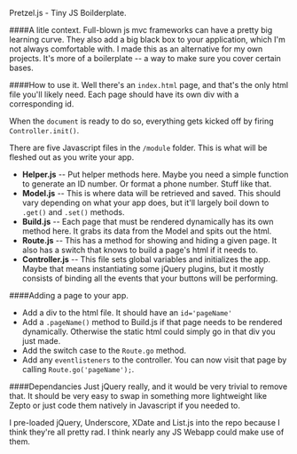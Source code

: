 Pretzel.js - Tiny JS Boilderplate.


####A litle context.
Full-blown js mvc frameworks can have a pretty big learning curve.  They also add a big black box to your application, which I'm not always comfortable with.  I made this as an alternative for my own projects.  It's more of a boilerplate -- a way to make sure you cover certain bases.

####How to use it.
Well there's an `index.html` page, and that's the only html file you'll likely need.  Each page should have its own div with a corresponding id.

When the `document` is ready to do so, everything gets kicked off by firing `Controller.init()`.

There are five Javascript files in the `/module` folder.  This is what will be fleshed out as you write your app.
+ **Helper.js** -- Put helper methods here.  Maybe you need a simple function to generate an ID number.  Or format a phone number.  Stuff like that.
+ **Model.js** -- This is where data will be retrieved and saved.  This should vary depending on what your app does, but it'll largely boil down to `.get()` and `.set()` methods.  
+ **Build.js** -- Each page that must be rendered dynamically has its own method here.  It grabs its data from the Model and spits out the html.
+ **Route.js** -- This has a method for showing and hiding a given page.  It also has a switch that knows to build a page's html if it needs to.
+ **Controller.js** -- This file sets global variables and initializes the app.  Maybe that means instantiating some jQuery plugins, but it mostly consists of binding all the events that your buttons will be performing.

####Adding a page to your app.
- Add a div to the html file.  It should have an `id='pageName'`
- Add a `.pageName()` method to Build.js if that page needs to be rendered dynamically.  Otherwise the static html could simply go in that div you just made.
- Add the switch case to the `Route.go` method.
- Add any `eventlisteners` to the controller.  You can now visit that page by calling `Route.go('pageName');`.

####Dependancies
Just jQuery really, and it would be very trivial to remove that.  It should be very easy to swap in something more lightweight like Zepto or just code them natively in Javascript if you needed to.

I pre-loaded jQuery, Underscore, XDate and List.js into the repo because I think they're all pretty rad.  I think nearly any JS Webapp could make use of them. 

